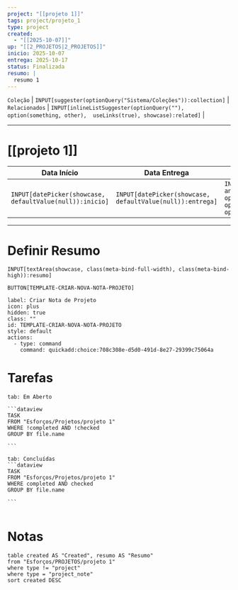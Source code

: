 ```yaml
---
project: "[[projeto 1]]"
tags: project/projeto_1
type: project
created:
  - "[[2025-10-07]]"
up: "[[2_PROJETOS|2_PROJETOS]]"
inicio: 2025-10-07
entrega: 2025-10-17
status: Finalizada
resumo: |
  resumo 1
---
```


 `Coleção` | `INPUT[suggester(optionQuery("Sistema/Coleções")):collection]`   | `Relacionados` | `INPUT[inlineListSuggester(optionQuery(""), option(something, other),  useLinks(true), showcase):related]`  |

---
# [[projeto 1]] 



| Data Início                                              | Data Entrega                                              | Status                                                                                                                |
| -------------------------------------------------------- | --------------------------------------------------------- | --------------------------------------------------------------------------------------------------------------------- |
| `INPUT[datePicker(showcase, defaultValue(null)):inicio]` | `INPUT[datePicker(showcase, defaultValue(null)):entrega]` | `INPUT[inlineSelect(option('Em andamento'), option('Finalizada'), option('Arquivado'), option('Aguardando')):status]` |

---

# Definir Resumo 
`INPUT[textArea(showcase, class(meta-bind-full-width), class(meta-bind-high)):resumo]`


 `BUTTON[TEMPLATE-CRIAR-NOVA-NOTA-PROJETO]`

```meta-bind-button
label: Criar Nota de Projeto
icon: plus
hidden: true
class: ""
id: TEMPLATE-CRIAR-NOVA-NOTA-PROJETO
style: default
actions:
  - type: command
    command: quickadd:choice:708c308e-d5d0-491d-8e27-29399c75064a
```



# Tarefas 
````tabs
tab: Em Aberto

```dataview
TASK
FROM "Esforços/Projetos/projeto 1"
WHERE !completed AND !checked
GROUP BY file.name

```

tab: Concluídas 
```dataview
TASK
FROM "Esforços/Projetos/projeto 1"
WHERE completed AND checked
GROUP BY file.name

```


````



#  Notas

```dataview
table created AS "Created", resumo AS "Resumo"
from "Esforços/PROJETOS/projeto 1"
where type != "project"
where type = "project_note"
sort created DESC
```


